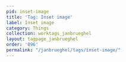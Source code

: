 ```yaml
---
pid: inset-image
title: 'Tag: Inset image'
label: Inset image
category: Things
collection: worktags_janbrueghel
layout: tagpage_janbrueghel
order: '096'
permalink: "/janbrueghel/tags/inset-image/"
---
```

